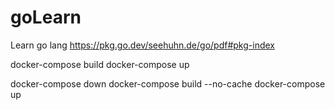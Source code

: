 # goLearn
Learn go lang
https://pkg.go.dev/seehuhn.de/go/pdf#pkg-index

docker-compose build
docker-compose up

docker-compose down
docker-compose build --no-cache
docker-compose up

